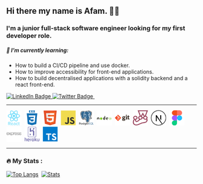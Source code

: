 ## Hi there my name is Afam. 👋🏿

### I'm a junior full-stack software engineer looking for my first developer role. 
 
##### 🌱 I’m currently learning:
  - How to build a CI/CD pipeline and use docker.
  - How to improve accessibility for front-end applications.
  - How to build decentralised applications with a solidity backend and a react front-end.
 
<!--
**afam-io/afam-io** is a ✨ _special_ ✨ repository because its `README.md` (this file) appears on your GitHub profile.

Here are some ideas to get you started:

- 🔭 I’m currently working on ...
- 🌱 I’m currently learning ...
- 👯 I’m looking to collaborate on ...
- 🤔 I’m looking for help with ...
- 💬 Ask me about ...
- 📫 How to reach me: ...
- 😄 Pronouns: ...
- ⚡ Fun fact: ...
-->


<div id="badges">
  <a href="[your-linkedin-UR](https://www.linkedin.com/in/afam-okoh-64328876/)L">
    <img src="https://img.shields.io/badge/LinkedIn-blue?style=for-the-badge&logo=linkedin&logoColor=white" alt="LinkedIn Badge"/>
  </a>
  <a href="https://twitter.com/afam_io">
    <img src="https://img.shields.io/badge/Twitter-blue?style=for-the-badge&logo=twitter&logoColor=white" alt="Twitter Badge"/>
  </a>
  <img src="https://komarev.com/ghpvc/?username=afam-io&style=for-the-badge&color=blue" alt=""/>
</div>

---

<div>
  
  <img src="https://github.com/devicons/devicon/blob/master/icons/react/react-original-wordmark.svg" title="React" alt="React" width="40" height="40"/>&nbsp;
  <img src="https://github.com/devicons/devicon/blob/master/icons/css3/css3-plain-wordmark.svg"  title="CSS3" alt="CSS" width="40" height="40"/>&nbsp;
  <img src="https://github.com/devicons/devicon/blob/master/icons/html5/html5-original.svg" title="HTML5" alt="HTML" width="40" height="40"/>&nbsp;
  <img src="https://github.com/devicons/devicon/blob/master/icons/javascript/javascript-original.svg" title="JavaScript" alt="JavaScript" width="40" height="40"/>&nbsp;
  <img src="https://github.com/devicons/devicon/blob/master/icons/postgresql/postgresql-original-wordmark.svg" title="PostgreSQL"  alt="PostgreSQL" width="40" height="40"/>&nbsp;
  <img src="https://github.com/devicons/devicon/blob/master/icons/nodejs/nodejs-original-wordmark.svg" title="NodeJS" alt="NodeJS" width="40" height="40"/>&nbsp;
  <img src="https://github.com/devicons/devicon/blob/master/icons/git/git-original-wordmark.svg" title="Git" alt="Git" width="40" height="40"/>&nbsp;
  <img src="https://github.com/devicons/devicon/blob/master/icons/jest/jest-plain.svg" title="Jest" alt="Jest" width="40" height="40"/>&nbsp;
  <img src="https://github.com/devicons/devicon/blob/master/icons/nextjs/nextjs-line.svg" title="NextJS" alt="NextJS" width="40" height="40"/>&nbsp;
  <img src="https://github.com/devicons/devicon/blob/master/icons/figma/figma-original.svg" titel="Figma" alt="Figma" width="40" height="40"/>&nbsp;
  <img src="https://github.com/devicons/devicon/blob/master/icons/express/express-original-wordmark.svg" titel="Express" alt="Express" width="40" height="40"/>&nbsp;
  <img src="https://github.com/devicons/devicon/blob/master/icons/heroku/heroku-original-wordmark.svg" titel="Heroku" alt="Heroku" width="40" height="40"/>&nbsp;
    <img src="https://github.com/devicons/devicon/blob/master/icons/typescript/typescript-plain.svg" titel="TypeScript" alt="TypeScript" width="40" height="40"/>&nbsp;
</div>

---

### :fire: My Stats :

<div>
  <!-- [![GitHub Streak](http://github-readme-streak-stats.herokuapp.com?user=afam-io&theme=github-light&date_format=n%2Fj%5B%2FY%5D&fire=0CDD07)](https://git.io/streak-stats)&nbsp; -->



[![Top Langs](https://github-readme-stats.vercel.app/api/top-langs/?username=afam-io&count_private=true&theme=vue)](https://github.com/anuraghazra/github-readme-stats)&nbsp;
[![Stats](https://github-readme-stats.vercel.app/api//?username=afam-io&count_private=true&theme=vue)](https://github.com/anuraghazra/github-readme-stats)&nbsp;
</div>

